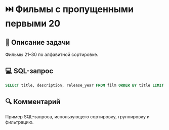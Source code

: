 # ⏭️ Фильмы с пропущенными первыми 20

## 📌 Описание задачи  
Фильмы 21–30 по алфавитной сортировке.

## 💻 SQL-запрос
```sql
SELECT title, description, release_year FROM film ORDER BY title LIMIT 10 OFFSET 20;
```

## 🔍 Комментарий  
Пример SQL-запроса, использующего сортировку, группировку и фильтрацию.

